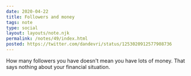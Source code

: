 ```yaml
---
date: 2020-04-22
title: Followers and money
tags: note
type: social
layout: layouts/note.njk
permalink: /notes/49/index.html
posted: https://twitter.com/dandevri/status/1253020912577908736
---
```


How many followers you have doesn't mean you have lots of money. That says nothing about your financial situation.
